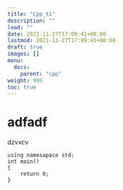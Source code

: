 ```yaml
---
title: "Cpp_t1"
description: ""
lead: ""
date: 2021-11-27T17:09:41+08:00
lastmod: 2021-11-27T17:09:41+08:00
draft: true
images: []
menu: 
  docs:
    parent: "cpp"
weight: 999
toc: true
---
```


# adfadf
dzvxcv
```
using namesapace std;
int main()
{
	return 0;	
}
```
